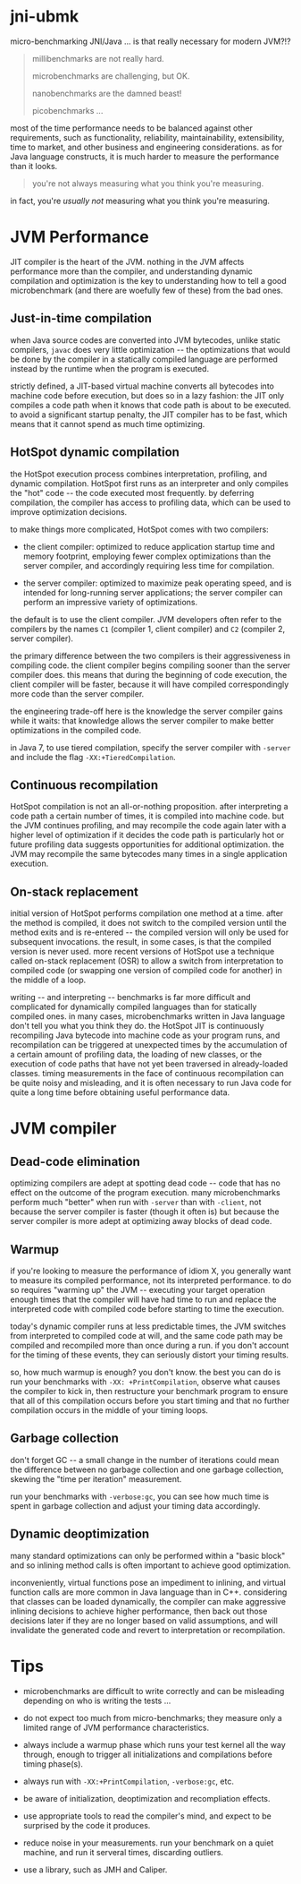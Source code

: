 # jni-ubmk #

micro-benchmarking JNI/Java ... is that really necessary for modern JVM?!?

> millibenchmarks are not really hard.
> 
> microbenchmarks are challenging, but OK.
> 
> nanobenchmarks are the damned beast!
> 
> picobenchmarks ...

most of the time performance needs to be balanced against other requirements,
such as functionality, reliability, maintainability, extensibility, time to
market, and other business and engineering considerations. as for Java language
constructs, it is much harder to measure the performance than it looks.

> you're not always measuring what you think you're measuring.

in fact, you're *usually not* measuring what you think you're measuring.

# JVM Performance #

JIT compiler is the heart of the JVM. nothing in the JVM affects performance
more than the compiler, and understanding dynamic compilation and optimization
is the key to understanding how to tell a good microbenchmark (and there are
woefully few of these) from the bad ones.

## Just-in-time compilation ##

when Java source codes are converted into JVM bytecodes, unlike static
compilers, `javac` does very little optimization -- the optimizations that
would be done by the compiler in a statically compiled language are performed
instead by the runtime when the program is executed.

strictly defined, a JIT-based virtual machine converts all bytecodes into
machine code before execution, but does so in a lazy fashion: the JIT only
compiles a code path when it knows that code path is about to be executed.
to avoid a significant startup penalty, the JIT compiler has to be fast, which
means that it cannot spend as much time optimizing.

## HotSpot dynamic compilation ##

the HotSpot execution process combines interpretation, profiling, and dynamic
compilation. HotSpot first runs as an interpreter and only compiles the "hot"
code -- the code executed most frequently. by deferring compilation, the
compiler has access to profiling data, which can be used to improve
optimization decisions.

to make things more complicated, HotSpot comes with two compilers:

* the client compiler: optimized to reduce application startup time and memory
  footprint, employing fewer complex optimizations than the server compiler,
  and accordingly requiring less time for compilation.

* the server compiler: optimized to maximize peak operating speed, and is
  intended for long-running server applications; the server compiler can
  perform an impressive variety of optimizations.

the default is to use the client compiler. JVM developers often refer to the
compilers by the names `C1` (compiler 1, client compiler) and `C2` (compiler 2,
server compiler).

the primary difference between the two compilers is their aggressiveness in
compiling code. the client compiler begins compiling sooner than the server
compiler does. this means that during the beginning of code execution, the
client compiler will be faster, because it will have compiled correspondingly
more code than the server compiler.

the engineering trade-off here is the knowledge the server compiler gains
while it waits: that knowledge allows the server compiler to make better
optimizations in the compiled code.

in Java 7, to use tiered compilation, specify the server compiler with
`-server` and include the flag `-XX:+TieredCompilation`.

## Continuous recompilation ##

HotSpot compilation is not an all-or-nothing proposition. after interpreting a
code path a certain number of times, it is compiled into machine code. but the
JVM continues profiling, and may recompile the code again later with a higher
level of optimization if it decides the code path is particularly hot or future
profiling data suggests opportunities for additional optimization. the JVM may
recompile the same bytecodes many times in a single application execution.

## On-stack replacement ##

initial version of HotSpot performs compilation one method at a time. after the
method is compiled, it does not switch to the compiled version until the method
exits and is re-entered -- the compiled version will only be used for
subsequent invocations. the result, in some cases, is that the compiled version
is never used. more recent versions of HotSpot use a technique called on-stack
replacement (OSR) to allow a switch from interpretation to compiled code (or
swapping one version of compiled code for another) in the middle of a loop.

writing -- and interpreting -- benchmarks is far more difficult and complicated
for dynamically compiled languages than for statically compiled ones. in many
cases, microbenchmarks written in Java language don't tell you what you think
they do. the HotSpot JIT is continuously recompiling Java bytecode into machine
code as your program runs, and recompilation can be triggered at unexpected
times by the accumulation of a certain amount of profiling data, the loading of
new classes, or the execution of code paths that have not yet been traversed in
already-loaded classes. timing measurements in the face of continuous
recompilation can be quite noisy and misleading, and it is often necessary to
run Java code for quite a long time before obtaining useful performance data.

# JVM compiler #

## Dead-code elimination ##

optimizing compilers are adept at spotting dead code -- code that has no effect
on the outcome of the program execution. many microbenchmarks perform much
"better" when run with `-server` than with `-client`, not because the server
compiler is faster (though it often is) but because the server compiler is more
adept at optimizing away blocks of dead code.

## Warmup ##

if you're looking to measure the performance of idiom X, you generally want to
measure its compiled performance, not its interpreted performance. to do so
requires "warming up" the JVM -- executing your target operation enough times
that the compiler will have had time to run and replace the interpreted code
with compiled code before starting to time the execution.

today's dynamic compiler runs at less predictable times, the JVM switches from
interpreted to compiled code at will, and the same code path may be compiled
and recompiled more than once during a run. if you don't account for the timing
of these events, they can seriously distort your timing results.

so, how much warmup is enough? you don't know. the best you can do is run your
benchmarks with `-XX: +PrintCompilation`, observe what causes the compiler to
kick in, then restructure your benchmark program to ensure that all of this
compilation occurs before you start timing and that no further compilation
occurs in the middle of your timing loops.

## Garbage collection ##

don't forget GC -- a small change in the number of iterations could mean the
difference between no garbage collection and one garbage collection, skewing
the "time per iteration" measurement.

run your benchmarks with `-verbose:gc`, you can see how much time is spent in
garbage collection and adjust your timing data accordingly.

## Dynamic deoptimization ##

many standard optimizations can only be performed within a "basic block" and
so inlining method calls is often important to achieve good optimization.

inconveniently, virtual functions pose an impediment to inlining, and virtual
function calls are more common in Java language than in C++. considering that
classes can be loaded dynamically, the compiler can make aggressive inlining
decisions to achieve higher performance, then back out those decisions later
if they are no longer based on valid assumptions, and will invalidate the
generated code and revert to interpretation or recompilation.

# Tips #

* microbenchmarks are difficult to write correctly and can be misleading
  depending on who is writing the tests ...

* do not expect too much from micro-benchmarks; they measure only a limited
  range of JVM performance characteristics.

* always include a warmup phase which runs your test kernel all the way
  through, enough to trigger all initializations and compilations before
  timing phase(s).

* always run with `-XX:+PrintCompilation`, `-verbose:gc`, etc.

* be aware of initialization, deoptimization and recompliation effects.

* use appropriate tools to read the compiler's mind, and expect to be surprised
  by the code it produces.

* reduce noise in your measurements. run your benchmark on a quiet machine, and
  run it serveral times, discarding outliers.

* use a library, such as JMH and Caliper.
